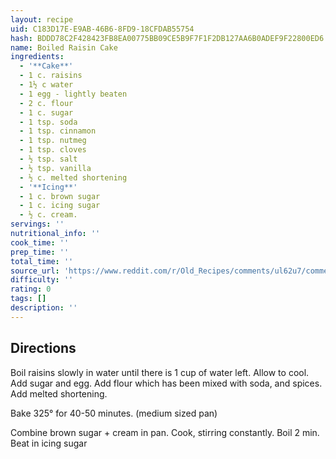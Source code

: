 ```yaml
---
layout: recipe
uid: C183D17E-E9AB-46B6-8FD9-18CFDAB55754
hash: BDDD78C2F428423FB8EA00775BB09CE5B9F7F1F2DB127AA6B0ADEF9F22800ED6
name: Boiled Raisin Cake
ingredients:
  - '**Cake**'
  - 1 c. raisins
  - 1½ c water
  - 1 egg - lightly beaten
  - 2 c. flour
  - 1 c. sugar
  - 1 tsp. soda
  - 1 tsp. cinnamon
  - 1 tsp. nutmeg
  - 1 tsp. cloves
  - ½ tsp. salt
  - ½ tsp. vanilla
  - ½ c. melted shortening
  - '**Icing**'
  - 1 c. brown sugar
  - 1 c. icing sugar
  - ½ c. cream.
servings: ''
nutritional_info: ''
cook_time: ''
prep_time: ''
total_time: ''
source_url: 'https://www.reddit.com/r/Old_Recipes/comments/ul62u7/comment/i7tei2o/'
difficulty: ''
rating: 0
tags: []
description: ''
---
```

## Directions

Boil raisins slowly in water until there is 1 cup of water left. Allow to cool. Add sugar and egg. Add flour which has been mixed with soda, and spices. Add melted shortening.

Bake 325° for 40-50 minutes. (medium sized pan)

Combine brown sugar + cream in pan. Cook, stirring constantly. Boil 2 min. Beat in icing sugar
